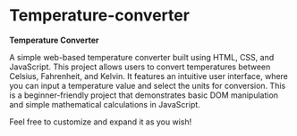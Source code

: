 # Temperature-converter

**Temperature Converter**

A simple web-based temperature converter built using HTML, CSS, and JavaScript. This project allows users to convert temperatures between Celsius, Fahrenheit, and Kelvin. It features an intuitive user interface, where you can input a temperature value and select the units for conversion. This is a beginner-friendly project that demonstrates basic DOM manipulation and simple mathematical calculations in JavaScript. 

Feel free to customize and expand it as you wish!
